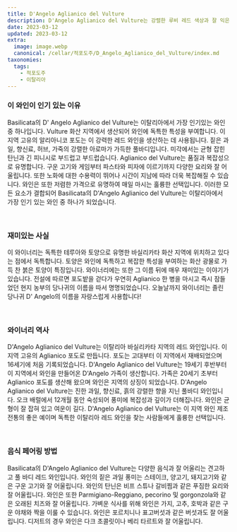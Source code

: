 ```yaml
---
title: D'Angelo Aglianico del Vulture
description: D'Angelo Aglianico del Vulture는 강렬한 루비 레드 색상과 잘 익은 붉은 과일, 향신료 및 허브 부케가 있는 독특하고 흥미진진한 와인입니다. 풀바디한 미각은 대담한 타닌과 길고 복합적인 여운을 특징으로 합니다. 이 와인은 바실리카타 지역에 자생하는 품종인 알리아니코 포도로 만들어지며 수세기 동안 사용되어 온 전통적인 와인 양조 방식으로 생산된다는 점에서 독특합니다. 이 뛰어난 와인 한 잔을 즐기고 고유한 풍미 프로파일을 탐색하십시오.
date: 2023-03-12
updated: 2023-03-12
extra:
  image: image.webp
  canonical: /cellar/적포도주/D_Angelo_Aglianico_del_Vulture/index.md
taxonomies:
  tags: 
    - 적포도주
    - 이탈리아
---
```


### 이 와인이 인기 있는 이유

Basilicata의 D' Angelo Aglianico del Vulture는 이탈리아에서 가장 인기있는 와인 중 하나입니다. Vulture 화산 지역에서 생산되어 와인에 독특한 특성을 부여합니다. 이 지역 고유의 알리아니코 포도는 이 강력한 레드 와인을 생산하는 데 사용됩니다. 짙은 과일, 향신료, 허브, 가죽의 강렬한 아로마가 가득한 풀바디입니다. 미각에서는 균형 잡힌 탄닌과 긴 피니시로 부드럽고 부드럽습니다. Aglianico del Vulture는 품질과 복잡성으로 유명합니다. 구운 고기와 게임부터 파스타와 피자에 이르기까지 다양한 요리와 잘 어울립니다. 또한 노화에 대한 수용력이 뛰어나 시간이 지남에 따라 더욱 복잡해질 수 있습니다. 와인은 또한 저렴한 가격으로 유명하여 매일 마시는 훌륭한 선택입니다. 이러한 모든 요소가 결합되어 Basilicata의 D'Angelo Aglianico del Vulture는 이탈리아에서 가장 인기 있는 와인 중 하나가 되었습니다.

&nbsp;  

### 재미있는 사실

이 와이너리는 독특한 테루아와 토양으로 유명한 바실리카타 화산 지역에 위치하고 있다는 점에서 독특합니다. 토양은 와인에 독특하고 복잡한 특성을 부여하는 화산 광물로 가득 찬 붉은 토양이 특징입니다. 와이너리에는 또한 그 이름 뒤에 매우 재미있는 이야기가 있습니다. 전설에 따르면 포도밭을 걷다가 우연히 Aglianico 한 병을 마시고 즉시 잠들었던 현지 농부의 당나귀의 이름을 따서 명명되었습니다. 오늘날까지 와이너리는 졸린 당나귀 D' Angelo의 이름을 자랑스럽게 사용합니다!

&nbsp;  

### 와이너리 역사

D'Angelo Aglianico del Vulture는 이탈리아 바실리카타 지역의 레드 와인입니다. 이 지역 고유의 Aglianico 포도로 만듭니다. 포도는 고대부터 이 지역에서 재배되었으며 16세기에 처음 기록되었습니다. D'Angelo Aglianico del Vulture는 19세기 후반부터 이 지역에서 와인을 만들어온 D'Angelo 가족이 생산합니다. 가족은 20세기 초부터 Aglianico 포도를 생산해 왔으며 와인은 지역의 상징이 되었습니다. D'Angelo Aglianico del Vulture는 진한 과일, 향신료, 흙의 강렬한 향을 지닌 풀바디 와인입니다. 오크 배럴에서 12개월 동안 숙성되어 풍미에 복잡성과 깊이가 더해집니다. 와인은 균형이 잘 잡혀 있고 여운이 길다. D'Angelo Aglianico del Vulture는 이 지역 와인 제조 전통의 좋은 예이며 독특한 이탈리아 레드 와인을 찾는 사람들에게 훌륭한 선택입니다.

&nbsp;  

### 음식 페어링 방법

Basilicata의 D'Angelo Aglianico del Vulture는 다양한 음식과 잘 어울리는 견고하고 풀 바디 레드 와인입니다. 와인의 짙은 과일 풍미는 스테이크, 양고기, 돼지고기와 같은 구운 고기와 잘 어울립니다. 와인의 탄닌은 비프 스튜나 갈비찜과 같은 푸짐한 요리와 잘 어울립니다. 와인은 또한 Parmigiano-Reggiano, pecorino 및 gorgonzola와 같은 오래된 치즈와 잘 어울립니다. 가벼운 식사를 위해 와인은 가지, 고추, 호박과 같은 구운 야채와 짝을 이룰 수 있습니다. 와인은 포르치니나 표고버섯과 같은 버섯과도 잘 어울립니다. 디저트의 경우 와인은 다크 초콜릿이나 베리 타르트와 잘 어울립니다.

&nbsp;  
